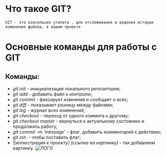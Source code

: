 # Что такое GIT?
    GIT - это консольная утилита , для отслеживания и ведения истории изменения файлов, в вашем проекте
# **Основные команды для работы с GIT**

## Команды:
* *git init* - инициализация локального репозитория;
* *git add* - добавить файл к контролю;
* *git commit* - фиксирует измнения и сообщает о всех;
* *git diff* - показывает разницу между файлами;
* *git log* - журнал всех изменений;
* *git checkout* - переход от одного коммита к другому;
* *git checkout master* - вернуться к актуальному состоянию и продолжить работу;
* *git commit -m 'message'* - флаг, добавить комментарий к действию;
* *git init.* - чтобы поставить флаг;
* *![иллюстрация к проекту] (ссылка на картинку)* - так добавляем картинку.
![ЛОГО](https://upload.wikimedia.org/wikipedia/commons/thumb/e/e0/Git-logo.svg/2560px-Git-logo.svg.png "Логотип")


